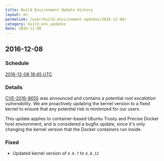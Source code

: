```yaml
---
title: Build Environment Update History
layout: en
permalink: /user/build-environment-updates/2016-12-08/
category: build_env_updates
date: 2016-12-08
---
```


## 2016-12-08

### Schedule

[2016-12-08 18:45 UTC](http://everytimezone.com/#2016-12-8,405,cn3)


### Details

[CVE-2016-8655](https://security-tracker.debian.org/tracker/CVE-2016-8655) was announced and contains a potential _root escalation vulnerability_. We are proactively updating the kernel version to a fixed kernel to ensure that any potential risk is minimized for our users.

This update applies to container-based Ubuntu Trusty and Precise Docker host environment, and is considered a bugfix update, since it's only changing the kernel version that the Docker containers run inside.

### Fixed

- Updated kernel version of `4.8.7` to `4.8.12`
